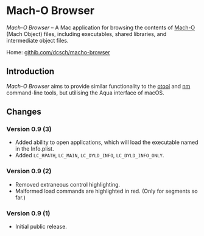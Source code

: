 # Mach-O Browser

*Mach-O Browser* – A Mac application for browsing the contents of
[Mach-O](http://en.wikipedia.org/wiki/Mach-O) (Mach Object) files,
including executables, shared libraries, and intermediate object files.

Home: [githib.com/dcsch/macho-browser](https://github.com/dcsch/macho-browser)

## Introduction

*Mach-O Browser* aims to provide similar functionality to the
[otool](http://developer.apple.com/mac/library/documentation/Darwin/Reference/ManPages/man1/otool.1.html) and
[nm](http://developer.apple.com/mac/library/documentation/Darwin/Reference/ManPages/man1/nm.1.html)
command-line tools, but utilising the Aqua interface of macOS.

## Changes

### Version 0.9 (3)
- Added ability to open applications, which will load the executable named in the Info.plist.
- Added  `LC_RPATH`, `LC_MAIN`, `LC_DYLD_INFO`, `LC_DYLD_INFO_ONLY`.

### Version 0.9 (2)
- Removed extraneous control highlighting.
- Malformed load commands are highlighted in red.  (Only for segments so far.)

### Version 0.9 (1)
- Initial public release.
